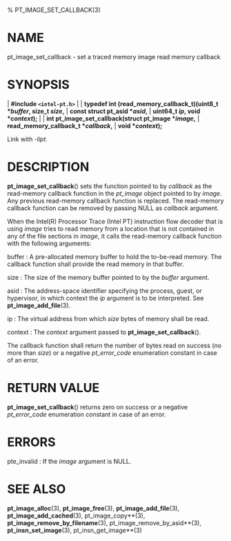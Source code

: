 % PT_IMAGE_SET_CALLBACK(3)

<!---
 ! Copyright (c) 2015-2022, Intel Corporation
 ! SPDX-License-Identifier: BSD-3-Clause
 !
 ! Redistribution and use in source and binary forms, with or without
 ! modification, are permitted provided that the following conditions are met:
 !
 !  * Redistributions of source code must retain the above copyright notice,
 !    this list of conditions and the following disclaimer.
 !  * Redistributions in binary form must reproduce the above copyright notice,
 !    this list of conditions and the following disclaimer in the documentation
 !    and/or other materials provided with the distribution.
 !  * Neither the name of Intel Corporation nor the names of its contributors
 !    may be used to endorse or promote products derived from this software
 !    without specific prior written permission.
 !
 ! THIS SOFTWARE IS PROVIDED BY THE COPYRIGHT HOLDERS AND CONTRIBUTORS "AS IS"
 ! AND ANY EXPRESS OR IMPLIED WARRANTIES, INCLUDING, BUT NOT LIMITED TO, THE
 ! IMPLIED WARRANTIES OF MERCHANTABILITY AND FITNESS FOR A PARTICULAR PURPOSE
 ! ARE DISCLAIMED. IN NO EVENT SHALL THE COPYRIGHT OWNER OR CONTRIBUTORS BE
 ! LIABLE FOR ANY DIRECT, INDIRECT, INCIDENTAL, SPECIAL, EXEMPLARY, OR
 ! CONSEQUENTIAL DAMAGES (INCLUDING, BUT NOT LIMITED TO, PROCUREMENT OF
 ! SUBSTITUTE GOODS OR SERVICES; LOSS OF USE, DATA, OR PROFITS; OR BUSINESS
 ! INTERRUPTION) HOWEVER CAUSED AND ON ANY THEORY OF LIABILITY, WHETHER IN
 ! CONTRACT, STRICT LIABILITY, OR TORT (INCLUDING NEGLIGENCE OR OTHERWISE)
 ! ARISING IN ANY WAY OUT OF THE USE OF THIS SOFTWARE, EVEN IF ADVISED OF THE
 ! POSSIBILITY OF SUCH DAMAGE.
 !-->

# NAME

pt_image_set_callback - set a traced memory image read memory callback


# SYNOPSIS

| **\#include `<intel-pt.h>`**
|
| **typedef int (read_memory_callback_t)(uint8_t \**buffer*, size_t *size*,**
|				                       **const struct pt_asid \**asid*,**
|				                       **uint64_t *ip*, void \**context*);**
|
| **int pt_image_set_callback(struct pt_image \**image*,**
|					        **read_memory_callback_t \**callback*,**
|                           **void \**context*);**

Link with *-lipt*.


# DESCRIPTION

**pt_image_set_callback**() sets the function pointed to by *callback* as the
read-memory callback function in the *pt_image* object pointed to by *image*.
Any previous read-memory callback function is replaced.  The read-memory
callback function can be removed by passing NULL as *callback* argument.

When the Intel(R) Processor Trace (Intel PT) instruction flow decoder that is
using *image* tries to read memory from a location that is not contained in any
of the file sections in *image*, it calls the read-memory callback function with
the following arguments:

buffer
:   A pre-allocated memory buffer to hold the to-be-read memory.  The callback
    function shall provide the read memory in that buffer.

size
:   The size of the memory buffer pointed to by the *buffer* argument.

asid
:   The address-space identifier specifying the process, guest, or hypervisor,
    in which context the *ip* argument is to be interpreted.  See
    **pt_image_add_file**(3).

ip
:   The virtual address from which *size* bytes of memory shall be read.

context
:   The *context* argument passed to **pt_image_set_callback**().

The callback function shall return the number of bytes read on success (no more
than *size*) or a negative *pt_error_code* enumeration constant in case of an
error.


# RETURN VALUE

**pt_image_set_callback**() returns zero on success or a negative
*pt_error_code* enumeration constant in case of an error.


# ERRORS

pte_invalid
:   If the *image* argument is NULL.


# SEE ALSO

**pt_image_alloc**(3), **pt_image_free**(3), **pt_image_add_file**(3),
**pt_image_add_cached**(3), pt_image_copy**(3),
**pt_image_remove_by_filename**(3), pt_image_remove_by_asid**(3),
**pt_insn_set_image**(3), pt_insn_get_image**(3)
